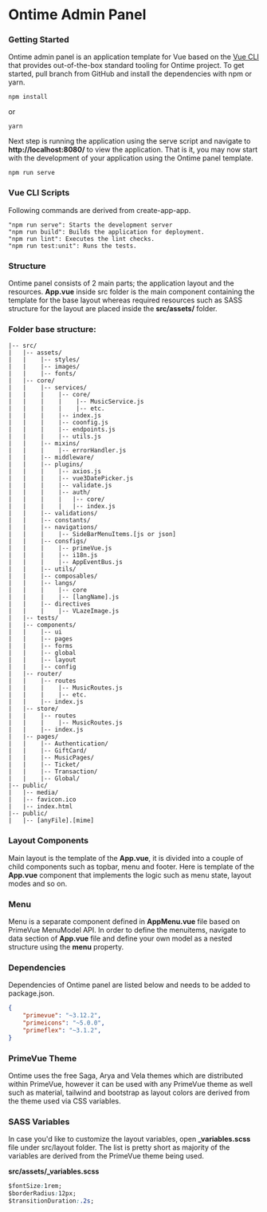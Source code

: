 #  Ontime Admin Panel  
 
### Getting Started
Ontime admin panel is an application template for Vue based on the [Vue CLI](https://cli.vuejs.org/) that provides out-of-the-box standard
tooling for Ontime project. To get started, pull branch from GitHub and install the dependencies with npm or yarn.  
                
```
npm install
```

or

```
yarn
```

Next step is running the application using the serve script and navigate to **http://localhost:8080/** to view the application.
That is it, you may now start with the development of your application using the Ontime panel template.</p>

```
npm run serve
```

### Vue CLI Scripts
Following commands are derived from create-app-app.
```
"npm run serve": Starts the development server
"npm run build": Builds the application for deployment.
"npm run lint": Executes the lint checks.
"npm run test:unit": Runs the tests.
```

### Structure
Ontime panel consists of 2 main parts; the application layout and the resources. **App.vue** inside src folder is the main component containing the template for the base layout whereas required resources such as SASS structure for the layout are placed inside the **src/assets/** folder.</p>



### Folder base structure:

```
|-- src/
|   |-- assets/
|   |    |-- styles/
|   |    |-- images/
|   |    |-- fonts/
|   |-- core/
|   |    |-- services/
|   |    |    |-- core/
|   |    |    |    |-- MusicService.js
|   |    |    |    |-- etc.
|   |    |    |-- index.js
|   |    |    |-- coonfig.js
|   |    |    |-- endpoints.js
|   |    |    |-- utils.js
|   |    |-- mixins/
|   |    |    |-- errorHandler.js
|   |    |-- middleware/
|   |    |-- plugins/
|   |    |    |-- axios.js
|   |    |    |-- vue3DatePicker.js
|   |    |    |-- validate.js
|   |    |    |-- auth/
|   |    |    |   |-- core/
|   |    |    |   |-- index.js
|   |    |-- validations/
|   |    |-- constants/
|   |    |-- navigations/
|   |    |    |-- SideBarMenuItems.[js or json]
|   |    |-- consfigs/
|   |    |    |-- primeVue.js
|   |    |    |-- i18n.js
|   |    |    |-- AppEventBus.js
|   |    |-- utils/
|   |    |-- composables/
|   |    |-- langs/
|   |    |    |-- core
|   |    |    |-- [langName].js
|   |    |-- directives
|   |    |    |-- VLazeImage.js
|   |-- tests/
|   |-- components/
|   |    |-- ui
|   |    |-- pages
|   |    |-- forms
|   |    |-- global
|   |    |-- layout
|   |    |-- config
|   |-- router/
|   |    |-- routes
|   |    |    |-- MusicRoutes.js
|   |    |    |-- etc.
|   |    |-- index.js
|   |-- store/
|   |    |-- routes
|   |    |    |-- MusicRoutes.js
|   |    |-- index.js
|   |-- pages/
|   |    |-- Authentication/
|   |    |-- GiftCard/
|   |    |-- MusicPages/
|   |    |-- Ticket/
|   |    |-- Transaction/
|   |    |-- Global/
|-- public/
|   |-- media/
|   |-- favicon.ico
|   |-- index.html
|-- public/
|   |-- [anyFile].[mime]
```


### Layout Components
Main layout is the template of the **App.vue**, it is divided into a couple of child components such as topbar, menu and footer. Here is template of the
**App.vue** component that implements the logic such as menu state, layout modes and so on.

### Menu
Menu is a separate component defined in **AppMenu.vue** file based on PrimeVue MenuModel API. In order to define the menuitems,
navigate to data section of **App.vue** file and define your own model as a nested structure using the **menu** property.

### Dependencies
Dependencies of Ontime panel are listed below and needs to be added to package.json.

```json
{
    "primevue": "~3.12.2",
    "primeicons": "~5.0.0",
    "primeflex": "~3.1.2",
}
```

### PrimeVue Theme
Ontime uses the free Saga, Arya and Vela themes which are distributed within PrimeVue, however it can be used with any PrimeVue theme as well such as material, tailwind and bootstrap as layout colors are derived from the theme used via CSS variables.

### SASS Variables
In case you'd like to customize the layout variables, open **_variables.scss** file under src/layout folder. The list is pretty short as majority of the variables are derived from the PrimeVue theme being used.

**src/assets/_variables.scss**
```css
$fontSize:1rem;
$borderRadius:12px;
$transitionDuration:.2s;
```
